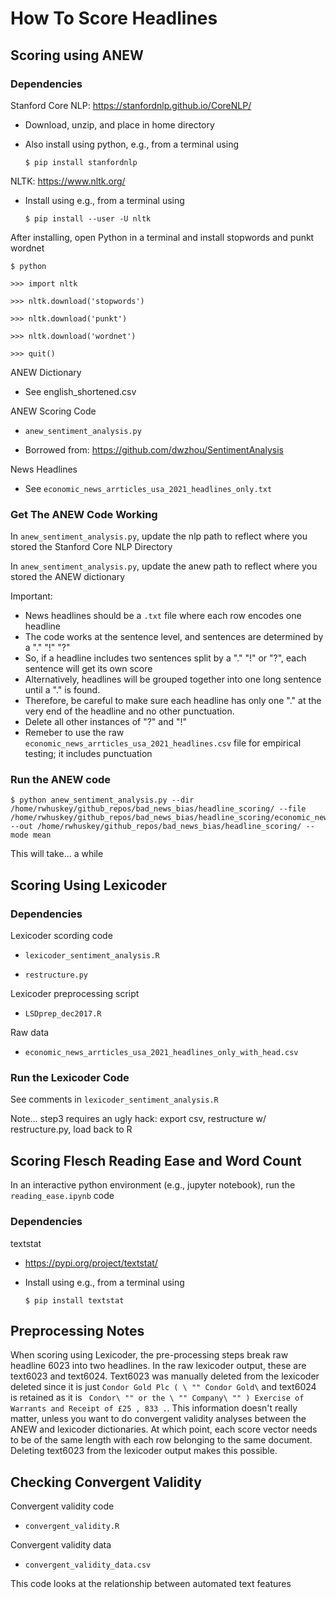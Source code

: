 # How To Score Headlines

## Scoring using ANEW
### Dependencies
Stanford Core NLP: https://stanfordnlp.github.io/CoreNLP/

- Download, unzip, and place in home directory

- Also install using python, e.g., from a terminal using

	`$ pip install stanfordnlp`

NLTK: https://www.nltk.org/

- Install using e.g., from a terminal using

	`$ pip install --user -U nltk`

After installing, open Python in a terminal and install stopwords and punkt wordnet

	$ python

	>>> import nltk

	>>> nltk.download('stopwords')

	>>> nltk.download('punkt')

	>>> nltk.download('wordnet')

	>>> quit()

ANEW Dictionary

- See english_shortened.csv

ANEW Scoring Code

- `anew_sentiment_analysis.py`

- Borrowed from: https://github.com/dwzhou/SentimentAnalysis

News Headlines

- See `economic_news_arrticles_usa_2021_headlines_only.txt`

### Get The ANEW Code Working
In `anew_sentiment_analysis.py`, update the nlp path to reflect where you stored the Stanford Core NLP Directory

In `anew_sentiment_analysis.py`, update the anew path to reflect where you stored the ANEW dictionary

Important:

- News headlines should be a `.txt` file where each row encodes one headline
- The code works at the sentence level, and sentences are determined by a "." "!" "?"
- So, if a headline includes two sentences split by a "." "!" or "?", each sentence will get its own score
- Alternatively, headlines will be grouped together into one long sentence until a "." is found.
- Therefore, be careful to make sure each headline has only one "." at the very end of the headline and no other punctuation.
- Delete all other instances of "?" and "!"
- Remeber to use the raw `economic_news_arrticles_usa_2021_headlines.csv` file for empirical testing; it includes punctuation

### Run the ANEW code
	$ python anew_sentiment_analysis.py --dir /home/rwhuskey/github_repos/bad_news_bias/headline_scoring/ --file /home/rwhuskey/github_repos/bad_news_bias/headline_scoring/economic_news_arrticles_usa_2021_headlines_only.txt --out /home/rwhuskey/github_repos/bad_news_bias/headline_scoring/ --mode mean

This will take... a while

## Scoring Using Lexicoder
### Dependencies

Lexicoder scording code

- `lexicoder_sentiment_analysis.R`

- `restructure.py`

Lexicoder preprocessing script

- `LSDprep_dec2017.R`

Raw data

- `economic_news_arrticles_usa_2021_headlines_only_with_head.csv`

### Run the Lexicoder Code
See comments in `lexicoder_sentiment_analysis.R`

Note... step3 requires an ugly hack: export csv, restructure w/ restructure.py, load back to R

## Scoring Flesch Reading Ease and Word Count

In an interactive python environment (e.g., jupyter notebook), run the `reading_ease.ipynb` code

### Dependencies

textstat

- https://pypi.org/project/textstat/

- Install using e.g., from a terminal using

	`$ pip install textstat`

## Preprocessing Notes
When scoring using Lexicoder, the pre-processing steps break raw headline 6023 into two headlines. In the raw lexicoder output, these are text6023 and text6024. Text6023 was manually deleted from the lexicoder deleted since it is just ` Condor Gold Plc ( \ "" Condor Gold\ ` and text6024 is retained as it is `  Condor\ "" or the \ "" Company\ "" ) Exercise of Warrants and Receipt of £25 , 833 . `. This information doesn't really matter, unless you want to do convergent validity analyses between the ANEW and lexicoder dictionaries. At which point, each score vector needs to be of the same length with each row belonging to the same document. Deleting text6023 from the lexicoder output makes this possible.


## Checking Convergent Validity

Convergent validity code

- `convergent_validity.R`

Convergent validity data

- `convergent_validity_data.csv`

This code looks at the relationship between automated text features
